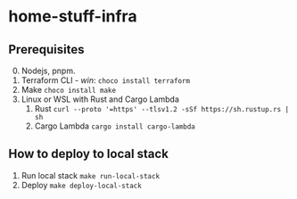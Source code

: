 # home-stuff-infra

## Prerequisites

0. Nodejs, pnpm.
1. Terraform CLI - *win*:  ```choco install terraform```
2. Make ```choco install make```
3. Linux or WSL with Rust and Cargo Lambda
    1. Rust  ```curl --proto '=https' --tlsv1.2 -sSf https://sh.rustup.rs | sh```
    2. Cargo Lambda ```cargo install cargo-lambda```


## How to deploy to local stack

1. Run local stack  ```make run-local-stack```
2. Deploy  ```make deploy-local-stack```

